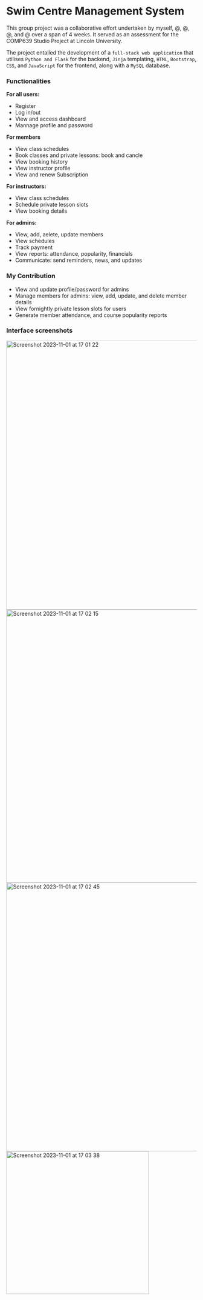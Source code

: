 # Swim Centre Management System 

This group project was a collaborative effort undertaken by myself, @, @, @, and @ over a span of 4 weeks. It served as an assessment for the COMP639 Studio Project at Lincoln University. 

The project entailed the development of a `full-stack web application` that utilises `Python and Flask` for the backend, `Jinja` templating, `HTML`, `Bootstrap`, `CSS`, and `JavaScript` for the frontend, along with a `MySQL` database.

### Functionalities

**For all users:**
- Register
- Log in/out
- View and access dashboard 
- Mannage profile and password
  
**For members**
- View class schedules
- Book classes and private lessons: book and cancle
- View booking history
- View instructor profile
- View and renew Subscription

**For instructors:**
- View class schedules
- Schedule private lesson slots
- View booking details

**For admins:**
- View, add, aelete, update members
- View schedules
- Track payment
- View reports: attendance, popularity, financials
- Communicate: send reminders, news, and updates

### My Contribution
- View and update profile/password for admins
- Manage members for admins: view, add, update, and delete member details
- View fornightly private lesson slots for users
- Generate member attendance, and course popularity reports

### Interface screenshots 
<img width="710" alt="Screenshot 2023-11-01 at 17 01 22" src="https://github.com/nayxie/swim-centre-management/assets/132120896/e0d99ec5-a392-4700-8534-f859f1715730">
<img width="721" alt="Screenshot 2023-11-01 at 17 02 15" src="https://github.com/nayxie/swim-centre-management/assets/132120896/d1ca56dc-ee3d-4ad6-ba90-c604ed49d09b">
<img width="709" alt="Screenshot 2023-11-01 at 17 02 45" src="https://github.com/nayxie/swim-centre-management/assets/132120896/3a6c833c-caf8-4b01-84bc-caca7af95695">
<img width="377" alt="Screenshot 2023-11-01 at 17 03 38" src="https://github.com/nayxie/swim-centre-management/assets/132120896/5d3bfafe-5a83-4e34-9162-491123a01aeb">







